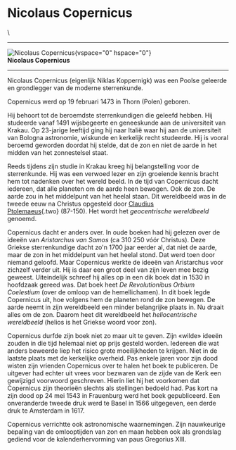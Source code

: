 # Nicolaus Copernicus

\

  -----------------------------------------------------------------------
  ![Nicolaus Copernicus](plaatjes/copernicus.jpg){vspace="0" hspace="0"}\
  **Nicolaus Copernicus**

  -----------------------------------------------------------------------

Nicolaus Copernicus (eigenlijk Niklas Koppernigk) was een Poolse
geleerde en grondlegger van de moderne sterrenkunde.

Copernicus werd op 19 februari 1473 in Thorn (Polen) geboren.

Hij behoort tot de beroemdste sterrenkundigen die geleefd hebben. Hij
studeerde vanaf 1491 wijsbegeerte en geneeskunde aan de universiteit van
Krakau. Op 23-jarige leeftijd ging hij naar Italië waar hij aan de
universiteit van Bologna astronomie, wiskunde en kerkelijk recht
studeerde. Hij is vooral beroemd geworden doordat hij stelde, dat de zon
en niet de aarde in het midden van het zonnestelsel staat.

Reeds tijdens zijn studie in Krakau kreeg hij belangstelling voor de
sterrenkunde. Hij was een verwoed lezer en zijn groeiende kennis bracht
hem tot nadenken over het wereld beeld. In de tijd van Copernicus dacht
iedereen, dat alle planeten om de aarde heen bewogen. Ook de zon. De
aarde zou in het middelpunt van het heelal staan. Dit wereldbeeld was in
de tweede eeuw na Christus opgesteld door [Claudius\
Ptolemaeus](ptolemaeus.html){.two} (87-150). Het wordt het
*geocentrische wereldbeeld* genoemd.

Copernicus dacht er anders over. In oude boeken had hij gelezen over de
ideeën van *Aristarchus van Samos* (ca 310 250 vóór Christus). Deze
Griekse sterrenkundige dacht zo\'n 1700 jaar eerder al, dat niet de
aarde, maar de zon in het middelpunt van het heelal stond. Dat werd toen
door niemand geloofd. Maar Copernicus werkte de ideeën van Aristarchus
voor zichzelf verder uit. Hij is daar een groot deel van zijn leven mee
bezig geweest. Uiteindelijk schreef hij alles op in een dik boek dat in
1530 in hoofdzaak gereed was. Dat boek heet *De Revolutionibus Orbium
Coelestium* (over de omloop van de hemellichamen). In dit boek legde
Copernicus uit, hoe volgens hem de planeten rond de zon bewegen. De
aarde neemt in zijn wereldbeeld een minder belangrijke plaats in. Nu
draait alles om de zon. Daarom heet dit wereldbeeld het *heliocentrische
wereldbeeld* (helios is het Griekse woord voor zon).

Copernicus durfde zijn boek niet zo maar uit te geven. Zijn «wilde»
ideeën zouden in die tijd helemaal niet op prijs gesteld worden.
Iedereen die wat anders beweerde liep het risico grote moeilijkheden te
krijgen. Niet in de laatste plaats met de kerkelijke overheid. Pas
enkele jaren voor zijn dood wisten zijn vrienden Copernicus over te
halen het boek te publiceren. De uitgever had echter uit vrees voor
bezwaren van de zijde van de Kerk een gewijzigd voorwoord geschreven.
Hierin liet hij het voorkomen dat Copernicus zijn theorieën slechts als
stellingen bedoeld had. Pas kort na zijn dood op 24 mei 1543 in
Frauenburg werd het boek gepubliceerd. Een onveranderde tweede druk werd
te Basel in 1566 uitgegeven, een derde druk te Amsterdam in 1617.

Copernicus verrichtte ook astronomische waarnemingen. Zijn nauwkeurige
bepaling van de omlooptijden van zon en maan hebben ook als grondslag
gediend voor de kalenderhervorming van paus Gregorius XIII.
